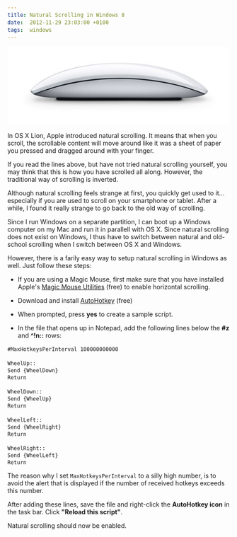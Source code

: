 ```yaml
---
title: Natural Scrolling in Windows 8
date:  2012-11-29 23:03:00 +0100
tags:  windows
---
```


![Apple Mouse](/assets/blog/2012-11-29-mouse.jpg)

In OS X Lion, Apple introduced natural scrolling. It means that when you scroll,
the scrollable content will move around like it was a sheet of paper you pressed
and dragged around with your finger. 

If you read the lines above, but have not tried natural scrolling yourself, you
may think that this is how you have scrolled all along. However, the traditional
way of scrolling is inverted.

Although natural scrolling feels strange at first, you quickly get used to it...
especially if you are used to scroll on your smartphone or tablet. After a while,
I found it really strange to go back to the old way of scrolling.

Since I run Windows on a separate partition, I can boot up a Windows computer on
my Mac and run it in parallell with OS X. Since natural scrolling does not exist
on Windows, I thus have to switch between natural and old-school scrolling when I
switch between OS X and Windows.

However, there is a farily easy way to setup natural scrolling in Windows as well.
Just follow these steps:

* If you are using a Magic Mouse, first make sure that you have installed Apple's
[Magic Mouse Utilities](http://www.trackpadmagic.com/magic-mouse/download) (free)
to enable horizontal scrolling.

* Download and install [AutoHotkey](http://download.cnet.com/AutoHotkey-L/3000-2084_4-10279446.html) (free)

* When prompted, press **yes** to create a sample script.

* In the file that opens up in Notepad, add the following lines below the **#z**
and **^!n::** rows:

```text
#MaxHotkeysPerInterval 100000000000

WheelUp::
Send {WheelDown}
Return

WheelDown::
Send {WheelUp}
Return

WheelLeft::
Send {WheelRight}
Return

WheelRight::
Send {WheelLeft}
Return
```

The reason why I set `MaxHotkeysPerInterval` to a silly high number, is to avoid
the alert that is displayed if the number of received hotkeys exceeds this number.

After adding these lines, save the file and right-click the **AutoHotkey icon**
in the task bar. Click **"Reload this script"**.

Natural scrolling should now be enabled.